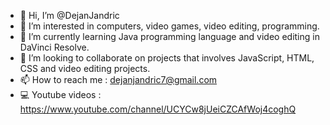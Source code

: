- 👋 Hi, I’m @DejanJandric
- 👀 I’m interested in computers, video games, video editing, programming.
- 🌱 I’m currently learning Java programming language and video editing in DaVinci Resolve.
- 💞️ I’m looking to collaborate on projects that involves JavaScript, HTML, CSS and video editing projects. 
- 📫 How to reach me : dejanjandric7@gmail.com
- 💻 Youtube videos : https://www.youtube.com/channel/UCYCw8jUeiCZCAfWoj4coghQ

<!---
DejanJandric/DejanJandric is a ✨ special ✨ repository because its `README.md` (this file) appears on your GitHub profile.
You can click the Preview link to take a look at your changes.
--->
